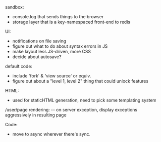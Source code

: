 sandbox:
  - console.log that sends things to the browser
  - storage layer that is a key-namespaced front-end to redis

UI:
  - notifications on file saving
  - figure out what to do about syntax errors in JS
  - make layout less JS-driven, more CSS
  - decide about autosave?

default code:
  - include 'fork' & 'view source' or equiv.
  - figure out about a "level 1, level 2" thing that could unlock features
 
HTML:
 - used for staticHTML generation, need to pick some templating system

/user/page rendering:
 -- on server exception, display exceptions aggressively in resulting page

Code:
 - move to async wherever there's sync.
 